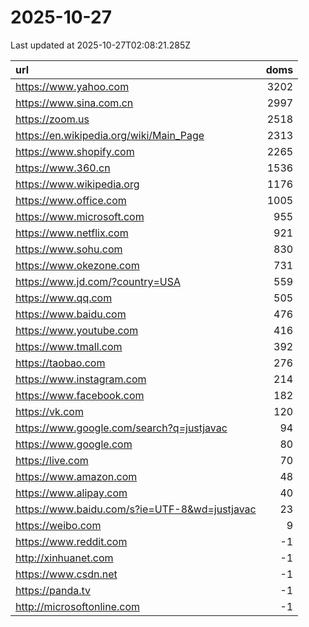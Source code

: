 # 2025-10-27

<!-- BEGIN -->
Last updated at 2025-10-27T02:08:21.285Z

url | doms
:- | -:
https://www.yahoo.com | 3202
https://www.sina.com.cn | 2997
https://zoom.us | 2518
https://en.wikipedia.org/wiki/Main_Page | 2313
https://www.shopify.com | 2265
https://www.360.cn | 1536
https://www.wikipedia.org | 1176
https://www.office.com | 1005
https://www.microsoft.com | 955
https://www.netflix.com | 921
https://www.sohu.com | 830
https://www.okezone.com | 731
https://www.jd.com/?country=USA | 559
https://www.qq.com | 505
https://www.baidu.com | 476
https://www.youtube.com | 416
https://www.tmall.com | 392
https://taobao.com | 276
https://www.instagram.com | 214
https://www.facebook.com | 182
https://vk.com | 120
https://www.google.com/search?q=justjavac | 94
https://www.google.com | 80
https://live.com | 70
https://www.amazon.com | 48
https://www.alipay.com | 40
https://www.baidu.com/s?ie=UTF-8&wd=justjavac | 23
https://weibo.com | 9
https://www.reddit.com | -1
http://xinhuanet.com | -1
https://www.csdn.net | -1
https://panda.tv | -1
http://microsoftonline.com | -1
<!-- END -->
